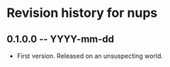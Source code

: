 # Revision history for nups

## 0.1.0.0 -- YYYY-mm-dd

* First version. Released on an unsuspecting world.
